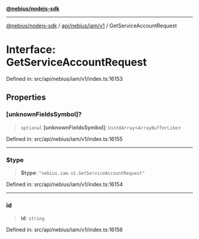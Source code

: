 [**@nebius/nodejs-sdk**](../../../../../README.md)

---

[@nebius/nodejs-sdk](../../../../../README.md) / [api/nebius/iam/v1](../README.md) / GetServiceAccountRequest

# Interface: GetServiceAccountRequest

Defined in: src/api/nebius/iam/v1/index.ts:16153

## Properties

### \[unknownFieldsSymbol\]?

> `optional` **\[unknownFieldsSymbol\]**: `Uint8Array`\<`ArrayBufferLike`\>

Defined in: src/api/nebius/iam/v1/index.ts:16155

---

### $type

> **$type**: `"nebius.iam.v1.GetServiceAccountRequest"`

Defined in: src/api/nebius/iam/v1/index.ts:16154

---

### id

> **id**: `string`

Defined in: src/api/nebius/iam/v1/index.ts:16156
